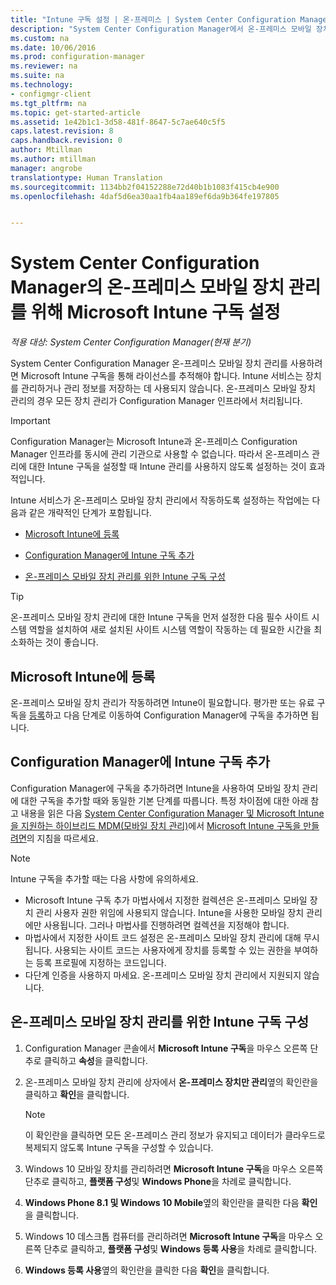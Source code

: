 ```yaml
---
title: "Intune 구독 설정 | 온-프레미스 | System Center Configuration Manager"
description: "System Center Configuration Manager에서 온-프레미스 모바일 장치 관리에 대한 라이선스를 추적하도록 Microsoft Intune 구독을 설정합니다."
ms.custom: na
ms.date: 10/06/2016
ms.prod: configuration-manager
ms.reviewer: na
ms.suite: na
ms.technology:
- configmgr-client
ms.tgt_pltfrm: na
ms.topic: get-started-article
ms.assetid: 1e42b1c1-3d58-481f-8647-5c7ae640c5f5
caps.latest.revision: 8
caps.handback.revision: 0
author: Mtillman
ms.author: mtillman
manager: angrobe
translationtype: Human Translation
ms.sourcegitcommit: 1134bb2f04152288e72d40b1b1083f415cb4e900
ms.openlocfilehash: 4daf5d6ea30aa1fb4aa189ef6da9b364fe197805


---
```

# <a name="set-up-a-microsoft-intune-subscription-for-on-premises-mobile-device-management-in-system-center-configuration-manager"></a>System Center Configuration Manager의 온-프레미스 모바일 장치 관리를 위해 Microsoft Intune 구독 설정

*적용 대상: System Center Configuration Manager(현재 분기)*

System Center Configuration Manager 온\-프레미스 모바일 장치 관리를 사용하려면 Microsoft Intune 구독을 통해 라이선스를 추적해야 합니다. Intune 서비스는 장치를 관리하거나 관리 정보를 저장하는 데 사용되지 않습니다. 온\-프레미스 모바일 장치 관리의 경우 모든 장치 관리가 Configuration Manager 인프라에서 처리됩니다.  

> [!IMPORTANT]  
>  Configuration Manager는 Microsoft Intune과 온-프레미스 Configuration Manager 인프라를 동시에 관리 기관으로 사용할 수 없습니다. 따라서 온-프레미스 관리에 대한 Intune 구독을 설정할 때 Intune 관리를 사용하지 않도록 설정하는 것이 효과적입니다.  

 Intune 서비스가 온\-프레미스 모바일 장치 관리에서 작동하도록 설정하는 작업에는 다음과 같은 개략적인 단계가 포함됩니다.  

-   [Microsoft Intune에 등록](#bkmk_signup)  

-   [Configuration Manager에 Intune 구독 추가](#bkmk_addSub)  

-   [온-프레미스 모바일 장치 관리를 위한 Intune 구독 구성](#bkmk_configure)  

> [!TIP]  
>  온\-프레미스 모바일 장치 관리에 대한 Intune 구독을 먼저 설정한 다음 필수 사이트 시스템 역할을 설치하여 새로 설치된 사이트 시스템 역할이 작동하는 데 필요한 시간을 최소화하는 것이 좋습니다.  

##  <a name="a-namebkmksignupa-sign-up-for-microsoft-intune"></a><a name="bkmk_signup"></a> Microsoft Intune에 등록  
 온\-프레미스 모바일 장치 관리가 작동하려면 Intune이 필요합니다. 평가판 또는 유료 구독을 [등록](http://www.microsoft.com/en-us/server-cloud/products/microsoft-intune/)하고 다음 단계로 이동하여 Configuration Manager에 구독을 추가하면 됩니다.  

##  <a name="a-namebkmkaddsuba-add-the-intune-subscription-to-configuration-manager"></a><a name="bkmk_addSub"></a> Configuration Manager에 Intune 구독 추가  
 Configuration Manager에 구독을 추가하려면 Intune을 사용하여 모바일 장치 관리에 대한 구독을 추가할 때와 동일한 기본 단계를 따릅니다. 특정 차이점에 대한 아래 참고 내용을 읽은 다음 [System Center Configuration Manager 및 Microsoft Intune을 지원하는 하이브리드 MDM(모바일 장치 관리)](../../mdm/plan-design/hybrid-mobile-device-management.md)에서 [Microsoft Intune 구독을 만들려면](../../mdm/plan-design/hybrid-mobile-device-management.md#bkmk_subscription)의 지침을 따르세요.  

> [!NOTE]  
>  Intune 구독을 추가할 때는 다음 사항에 유의하세요.  
>   
>  -   Microsoft Intune 구독 추가 마법사에서 지정한 컬렉션은 온\-프레미스 모바일 장치 관리 사용자 권한 위임에 사용되지 않습니다. Intune을 사용한 모바일 장치 관리에만 사용됩니다. 그러나 마법사를 진행하려면 컬렉션을 지정해야 합니다.  
> -   마법사에서 지정한 사이트 코드 설정은 온\-프레미스 모바일 장치 관리에 대해 무시됩니다. 사용되는 사이트 코드는 사용자에게 장치를 등록할 수 있는 권한을 부여하는 등록 프로필에 지정하는 코드입니다.  
> -   다단계 인증을 사용하지 마세요. 온\-프레미스 모바일 장치 관리에서 지원되지 않습니다.  

##  <a name="a-namebkmkconfigurea-configure-the-intune-subscription-for-on-premises-mobile-device-management"></a><a name="bkmk_configure"></a> 온-프레미스 모바일 장치 관리를 위한 Intune 구독 구성  

1.  Configuration Manager 콘솔에서 **Microsoft Intune 구독**을 마우스 오른쪽 단추로 클릭하고 **속성**을 클릭합니다.  

2.  온-프레미스 모바일 장치 관리에 상자에서 **온-프레미스 장치만 관리**옆의 확인란을 클릭하고 **확인**을 클릭합니다.  

    > [!NOTE]  
    >  이 확인란을 클릭하면 모든 온-프레미스 관리 정보가 유지되고 데이터가 클라우드로 복제되지 않도록 Intune 구독을 구성할 수 있습니다.  

3.  Windows 10 모바일 장치를 관리하려면 **Microsoft Intune 구독**을 마우스 오른쪽 단추로 클릭하고, **플랫폼 구성**및  **Windows Phone**을 차례로 클릭합니다.  

4.  **Windows Phone 8.1 및 Windows 10 Mobile**옆의 확인란을 클릭한 다음 **확인**을 클릭합니다.  

5.  Windows 10 데스크톱 컴퓨터를 관리하려면 **Microsoft Intune 구독**을 마우스 오른쪽 단추로 클릭하고, **플랫폼 구성**및 **Windows 등록 사용**을 차례로 클릭합니다.  

6.  **Windows 등록 사용**옆의 확인란을 클릭한 다음 **확인**을 클릭합니다.  



<!--HONumber=Nov16_HO1-->


